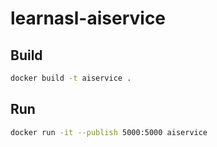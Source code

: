 # learnasl-aiservice

## Build
```bash
docker build -t aiservice .
```


## Run
```bash
docker run -it --publish 5000:5000 aiservice
```
